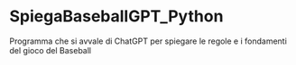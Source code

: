 # SpiegaBaseballGPT_Python
Programma che si avvale di ChatGPT per spiegare le regole e i fondamenti del gioco del Baseball
